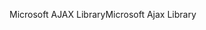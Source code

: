 <span data-ttu-id="e6920-101">Microsoft AJAX Library</span><span class="sxs-lookup"><span data-stu-id="e6920-101">Microsoft Ajax Library</span></span>